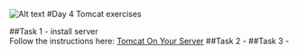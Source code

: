 ![Alt text](../img/lotussm.png)
#Day 4 Tomcat exercises

##Task 1 - install server  
Follow the instructions here: [Tomcat On Your Server](TomcatOnYourServer.pdf)
##Task 2 - 
##Task 3 - 